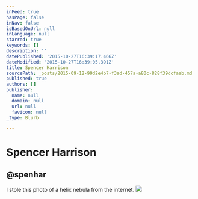 ```yaml
---
inFeed: true
hasPage: false
inNav: false
isBasedOnUrl: null
inLanguage: null
starred: true
keywords: []
description: ''
datePublished: '2015-10-27T16:39:17.466Z'
dateModified: '2015-10-27T16:39:05.391Z'
title: Spencer Harrison
sourcePath: _posts/2015-09-12-99d2e4b7-f3ad-457a-a80c-828f39dcfaab.md
published: true
authors: []
publisher:
  name: null
  domain: null
  url: null
  favicon: null
_type: Blurb

---
```

# Spencer Harrison

## @spenhar

I stole this photo of a helix nebula from the internet. ![](https://the-grid-user-content.s3-us-west-2.amazonaws.com/4d065125-2281-42cb-b91c-fd0a47f7e70c.jpg)